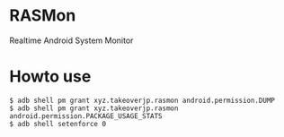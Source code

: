# RASMon
Realtime Android System Monitor

# Howto use

```
$ adb shell pm grant xyz.takeoverjp.rasmon android.permission.DUMP
$ adb shell pm grant xyz.takeoverjp.rasmon android.permission.PACKAGE_USAGE_STATS
$ adb shell setenforce 0
```